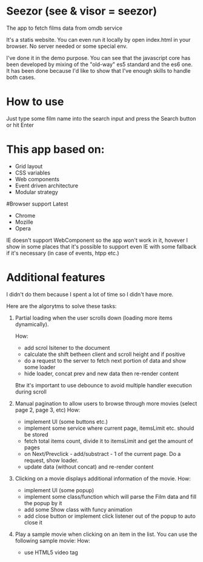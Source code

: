 # Seezor (see & visor = seezor)
The app to fetch films data from omdb service

It's a statis website. You can even run it locally by open index.html in your browser. No server needed or some special env.

I've done it in the demo purpose. You can see that the javascript core has been developed by mixing of the "old-way" es5 standard and the es6 one. It has been done because I'd like to show that I've enough skills to handle both cases.

# How to use
Just type some film name into the search input and press the Search button or hit Enter

# This app based on:
+ Grid layout
+ CSS variables
+ Web components
+ Event driven architecture
+ Modular strategy

#Browser support
Latest
+ Chrome
+ Mozille
+ Opera

IE doesn't support WebComponent so the app won't work in it, hovever I show in some places that it's possible to support even IE with some fallback if it's necessary (in case of events, htpp etc.) 

# Additional features
I didn't do them because I spent a lot of time so I didn't have more.

Here are the algorytms to solve these tasks:
1) Partial loading when the user scrolls down (loading more items dynamically).

   How:
   - add scrol lsitener to the document
   - calculate the shift betheen client and scroll height and if positive
   - do a request to the server to fetch next portion of data and show some loader
   - hide loader, concat prev and new data then re-render content

    Btw it's important to use debounce to avoid multiple handler execution during scroll

2) Manual pagination to allow users to browse through more movies (select page 2,
page 3, etc)
   How:
   - implement UI (some buttons etc.)
   - implement some service where current page, itemsLimit etc. should be stored
   - fetch total items count, divide it to itemsLimit and get the amount of pages
   - on Next/Prevclick - add/substract  - 1 of the current page. Do a request, show loader.
   - update data (without concat) and re-render content

3) Clicking on a movie displays additional information of the movie.
   How:
   - implement UI (some popup)
   - implement some class/function which will parse the Film data and fill the popup by it
   - add some Show class with funcy animation
   - add close button or implement click listener out of the popup to auto close it

4) Play a sample movie when clicking on an item in the list. You can use the following
sample movie:
   How:
   - use HTML5 video tag
